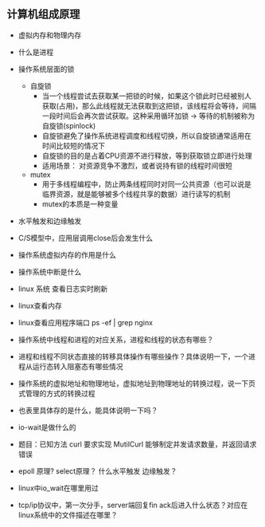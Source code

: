 ## 计算机组成原理

- 虚拟内存和物理内存
- 什么是进程
- 操作系统层面的锁
    - 自旋锁
        - 当一个线程尝试去获取某一把锁的时候，如果这个锁此时已经被别人获取(占用)，那么此线程就无法获取到这把锁，该线程将会等待，间隔一段时间后会再次尝试获取。这种采用循环加锁 -> 等待的机制被称为自旋锁(spinlock)
        - 自旋锁避免了操作系统进程调度和线程切换，所以自旋锁通常适用在时间比较短的情况下
        - 自旋锁的目的是占着CPU资源不进行释放，等到获取锁立即进行处理
        - 适用场景： 对资源竞争不激烈，或者说持有锁的线程时间很短
    - mutex
        - 用于多线程编程中，防止两条线程同时对同一公共资源（也可以说是临界资源，就是能够被多个线程共享的数据）进行读写的机制
        - mutex的本质是一种变量

- 水平触发和边缘触发
- C/S模型中，应用层调用close后会发生什么
- 操作系统虚拟内存的作用是什么
- 操作系统中断是什么
- linux 系统 查看日志实时刷新
- linux查看内存
- linux查看应用程序端口 ps -ef | grep nginx
- 操作系统中线程和进程的对应关系，进程和线程的状态有哪些？
- 进程和线程不同状态直接的转移具体操作有哪些操作？具体说明一下，一个进程从运行态转入阻塞态有哪些情况
- 操作系统的虚拟地址和物理地址，虚拟地址到物理地址的转换过程，说一下页式管理的方式的转换过程
- 也表里具体存的是什么，能具体说明一下吗？
- io-wait是做什么的
- 题目：已知方法 curl  要求实现  MutilCurl 能够制定并发请求数量，并返回请求错误
- epoll 原理? select原理？ 什么水平触发 边缘触发？
- linux中io_wait在哪里用过
- tcp/ip协议中，第一次分手，server端回复fin ack后进入什么状态？对应在linux系统中的文件描述在哪里？